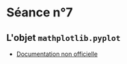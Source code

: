 # Séance n°7

## L'objet `mathplotlib.pyplot`

- [Documentation non officielle](https://matplotlib.org/3.5.3/api/_as_gen/matplotlib.pyplot.html)
